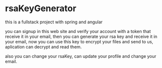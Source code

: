# rsaKeyGenerator
this is a fullstack project with spring and angular

you can signup in this web site and verify your account with a token that receive it in your email,
then you can generate your rsa key and receive it in your email,
now you can use this key to encrypt your files and send to us, aplication can decrypt and read them.

also you can change your rsaKey, can update your profile and change your email.
